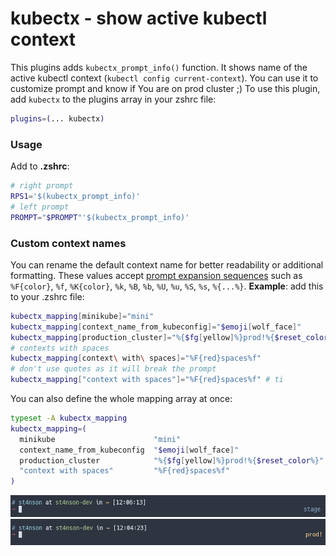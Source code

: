 # kubectx - show active kubectl context
This plugins adds `kubectx_prompt_info()` function. It shows name of the active
kubectl context (`kubectl config current-context`).
You can use it to customize prompt and know if You are on prod cluster ;)
To use this plugin, add `kubectx` to the plugins array in your zshrc file:
```zsh
plugins=(... kubectx)
```
### Usage
Add to **.zshrc**:
```zsh
# right prompt
RPS1='$(kubectx_prompt_info)'
# left prompt
PROMPT="$PROMPT"'$(kubectx_prompt_info)'
```
### Custom context names
You can rename the default context name for better readability or additional formatting.
These values accept [prompt expansion sequences](http://zsh.sourceforge.net/Doc/Release/Prompt-Expansion.html)
such as `%F{color}`, `%f`, `%K{color}`, `%k`, `%B`, `%b`, `%U`, `%u`, `%S`, `%s`, `%{...%}`.
**Example**: add this to your .zshrc file:
```zsh
kubectx_mapping[minikube]="mini"
kubectx_mapping[context_name_from_kubeconfig]="$emoji[wolf_face]"
kubectx_mapping[production_cluster]="%{$fg[yellow]%}prod!%{$reset_color%}"
# contexts with spaces
kubectx_mapping[context\ with\ spaces]="%F{red}spaces%f"
# don't use quotes as it will break the prompt
kubectx_mapping["context with spaces"]="%F{red}spaces%f" # ti
```
You can also define the whole mapping array at once:
```zsh
typeset -A kubectx_mapping
kubectx_mapping=(
  minikube                      "mini"
  context_name_from_kubeconfig  "$emoji[wolf_face]"
  production_cluster            "%{$fg[yellow]%}prod!%{$reset_color%}"
  "context with spaces"         "%F{red}spaces%f"
)
```
![staging](stage.png)
![production](prod.png)
